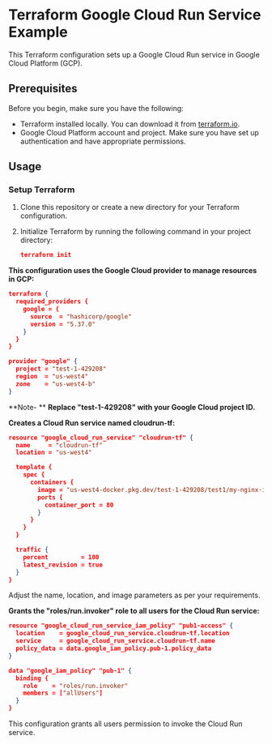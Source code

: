 # Terraform Google Cloud Run Service Example

This Terraform configuration sets up a Google Cloud Run service in Google Cloud Platform (GCP).

## Prerequisites

Before you begin, make sure you have the following:

- Terraform installed locally. You can download it from [terraform.io](https://www.terraform.io/downloads.html).
- Google Cloud Platform account and project. Make sure you have set up authentication and have appropriate permissions.

## Usage

### Setup Terraform

1. Clone this repository or create a new directory for your Terraform configuration.

2. Initialize Terraform by running the following command in your project directory:
   
   ```json
   terraform init
   ```

**This configuration uses the Google Cloud provider to manage resources in GCP:**
```json
terraform {
  required_providers {
    google = {
      source  = "hashicorp/google"
      version = "5.37.0"
    }
  }
}

provider "google" {
  project = "test-1-429208"
  region  = "us-west4"
  zone    = "us-west4-b"
}
```

**Note- ** **Replace "test-1-429208" with your Google Cloud project ID.**

**Creates a Cloud Run service named cloudrun-tf:**
```json
resource "google_cloud_run_service" "cloudrun-tf" {
  name     = "cloudrun-tf"
  location = "us-west4"

  template {
    spec {
      containers {
        image = "us-west4-docker.pkg.dev/test-1-429208/test1/my-nginx-image"
        ports {
          container_port = 80
        }
      }
    }
  }

  traffic {
    percent         = 100
    latest_revision = true
  }
}

```

Adjust the name, location, and image parameters as per your requirements.

**Grants the "roles/run.invoker" role to all users for the Cloud Run service:**
```json
resource "google_cloud_run_service_iam_policy" "pub1-access" {
  location    = google_cloud_run_service.cloudrun-tf.location
  service     = google_cloud_run_service.cloudrun-tf.name
  policy_data = data.google_iam_policy.pub-1.policy_data
}

data "google_iam_policy" "pub-1" {
  binding {
    role    = "roles/run.invoker"
    members = ["allUsers"]
  }
}
```


This configuration grants all users permission to invoke the Cloud Run service.
